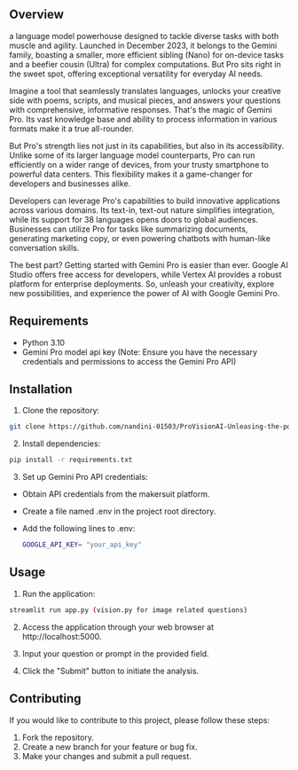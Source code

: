 ## Overview
a language model powerhouse designed to tackle diverse tasks with both muscle and agility. Launched in December 2023, it belongs to the Gemini family, boasting a smaller, more efficient sibling (Nano) for on-device tasks and a beefier cousin (Ultra) for complex computations. But Pro sits right in the sweet spot, offering exceptional versatility for everyday AI needs.

Imagine a tool that seamlessly translates languages, unlocks your creative side with poems, scripts, and musical pieces, and answers your questions with comprehensive, informative responses. That's the magic of Gemini Pro. Its vast knowledge base and ability to process information in various formats make it a true all-rounder.

But Pro's strength lies not just in its capabilities, but also in its accessibility. Unlike some of its larger language model counterparts, Pro can run efficiently on a wider range of devices, from your trusty smartphone to powerful data centers. This flexibility makes it a game-changer for developers and businesses alike.

Developers can leverage Pro's capabilities to build innovative applications across various domains. Its text-in, text-out nature simplifies integration, while its support for 38 languages opens doors to global audiences. Businesses can utilize Pro for tasks like summarizing documents, generating marketing copy, or even powering chatbots with human-like conversation skills.

The best part? Getting started with Gemini Pro is easier than ever. Google AI Studio offers free access for developers, while Vertex AI provides a robust platform for enterprise deployments. So, unleash your creativity, explore new possibilities, and experience the power of AI with Google Gemini Pro.

## Requirements
- Python 3.10
- Gemini Pro model api key (Note: Ensure you have the necessary credentials and permissions to access the Gemini Pro API)

## Installation
1. Clone the repository:
```bash
git clone https://github.com/nandini-01503/ProVisionAI-Unleasing-the-power-of-Gemini-vision-for-image-annotation.git
```

2. Install dependencies:
```bash
pip install -r requirements.txt
```

3. Set up Gemini Pro API credentials:
 - Obtain API credentials from the makersuit platform.

 - Create a file named .env in the project root directory.

 - Add the following lines to .env:
   ```bash
   GOOGLE_API_KEY= "your_api_key"
   ```

## Usage
1. Run the application:
```bash
streamlit run app.py (vision.py for image related questions)
```
2. Access the application through your web browser at http://localhost:5000.

3. Input your question or prompt in the provided field.

4. Click the "Submit" button to initiate the analysis.


## Contributing
If you would like to contribute to this project, please follow these steps:

1. Fork the repository.
2. Create a new branch for your feature or bug fix.
3. Make your changes and submit a pull request.





